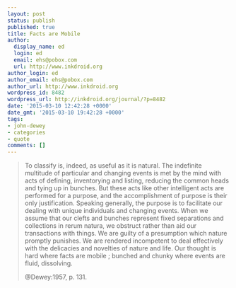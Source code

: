 ```yaml
---
layout: post
status: publish
published: true
title: Facts are Mobile
author:
  display_name: ed
  login: ed
  email: ehs@pobox.com
  url: http://www.inkdroid.org
author_login: ed
author_email: ehs@pobox.com
author_url: http://www.inkdroid.org
wordpress_id: 8482
wordpress_url: http://inkdroid.org/journal/?p=8482
date: '2015-03-10 12:42:28 +0000'
date_gmt: '2015-03-10 19:42:28 +0000'
tags:
- john-dewey
- categories
- quote
comments: []
---
```


<blockquote>
<p>To classify is, indeed, as useful as it is natural. The indefinite multitude of particular and changing events is met by the mind with acts of defining, inventorying and listing, reducing the common heads and tying up in bunches. But these acts like other intelligent acts are performed for a purpose, and the accomplishment of purpose is their only justification. Speaking generally, the purpose is to facilitate our dealing with unique individuals and changing events. When we assume that our clefts and bunches represent fixed separations and collections in rerum natura, we obstruct rather than aid our transactions with things. We are guilty of a presumption which nature promptly punishes. We are rendered incompetent to deal effectively with the delicacies and novelties of nature and life. Our thought is hard where facts are mobile ; bunched and chunky where events are fluid, dissolving.</p>
<p>
@Dewey:1957, p. 131.
</blockquote>
